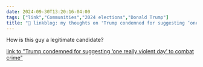 ```yaml
---
date: 2024-09-30T13:20:16-04:00
tags: ["link","Communities","2024 elections","Donald Trump"]
title: "🔗 linkblog: my thoughts on 'Trump condemned for suggesting ‘one really violent day’ to combat crime'"
---
```

How is this guy a legitimate candidate?

[link to "Trump condemned for suggesting ‘one really violent day’ to combat crime"](https://www.theguardian.com/us-news/2024/sep/30/trump-crime-the-purge-speech)